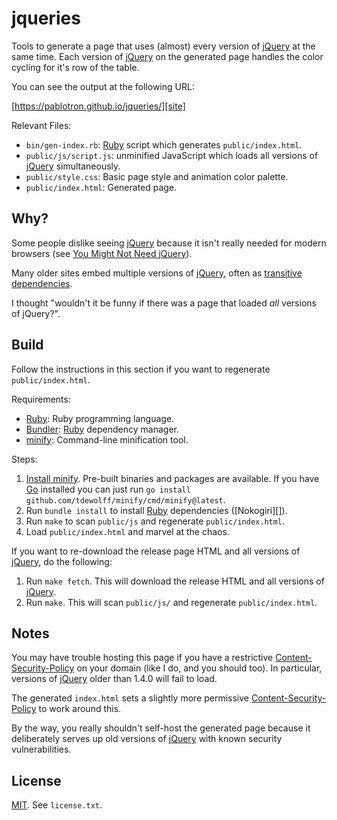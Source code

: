 # jqueries

Tools to generate a page that uses (almost) every version of [jQuery][]
at the same time.  Each version of [jQuery][] on the generated page
handles the color cycling for it's row of the table.

You can see the output at the following URL:

[https://pablotron.github.io/jqueries/][site]

Relevant Files:

* `bin/gen-index.rb`: [Ruby][] script which generates `public/index.html`.
* `public/js/script.js`: unminified JavaScript which loads all
  versions of [jQuery][] simultaneously.
* `public/style.css`: Basic page style and animation color palette.
* `public/index.html`: Generated page.

## Why?

Some people dislike seeing [jQuery][] because it isn't really needed for
modern browsers (see [You Might Not Need jQuery][]).

Many older sites embed multiple versions of [jQuery][], often as
[transitive dependencies][].

I thought "wouldn't it be funny if there was a page that loaded *all*
versions of jQuery?".

## Build

Follow the instructions in this section if you want to regenerate
`public/index.html`.

Requirements:

* [Ruby][]: Ruby programming language.
* [Bundler][]: [Ruby][] dependency manager.
* [minify][]: Command-line minification tool.

Steps:

1. [Install minify][].  Pre-built binaries and packages are available.  If you have [Go][] installed you can just run `go install github.com/tdewolff/minify/cmd/minify@latest`.
2. Run `bundle install` to install [Ruby][] dependencies ([Nokogiri][]).
3. Run `make` to scan `public/js` and regenerate `public/index.html`.
4. Load `public/index.html` and marvel at the chaos.

If you want to re-download the release page HTML and all versions of
[jQuery][], do the following:

1. Run `make fetch`.  This will download the release HTML and all versions of [jQuery][].
2. Run `make`.  This will scan `public/js/` and regenerate `public/index.html`.

## Notes

You may have trouble hosting this page if you have a restrictive
[Content-Security-Policy][] on your domain (like I do, and you should
too).  In particular, versions of [jQuery][] older than 1.4.0 will fail
to load.

The generated `index.html` sets a slightly more permissive
[Content-Security-Policy][] to work around this.

By the way, you really shouldn't self-host the generated page because it
deliberately serves up old versions of [jQuery][] with known security
vulnerabilities.

## License

[MIT][].  See `license.txt`.

[site]: https://pablotron.github.io/jqueries/
  "Release version of this site."
[jquery]: https://jquery.com/
  "jQuery"
[go]: https://go.dev/
  "Go programming language."
[minify]: https://github.com/tdewolff/minify
  "Command-line minifier."
[ruby]: https://ruby-lang.org/
  "Ruby programming language."
[bundler]: https://bundler.io/
  "Ruby dependency manager."
[install minify]: https://github.com/tdewolff/minify/tree/master/cmd/minify
  "minify installation instructions."
[you might not need jquery]: https://youmightnotneedjquery.com/
  "You might not need jQuery."
[transitive dependencies]: https://en.wikipedia.org/wiki/Transitive_dependency
  "Transitive dependency"
[mit]: https://opensource.org/licenses/MIT
  "MIT license"
[content-security-policy]: https://developer.mozilla.org/en-US/docs/Web/HTTP/Headers/Content-Security-Policy
  "Content security policy"
